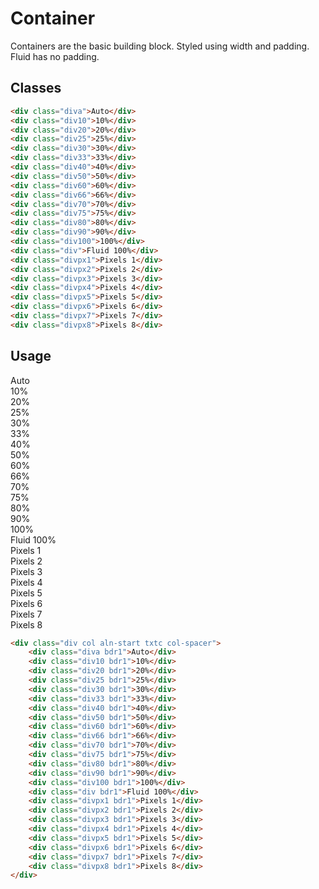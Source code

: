 # Container
Containers are the basic building block.  Styled using width and padding.  Fluid has no padding.

## Classes
```html
<div class="diva">Auto</div>
<div class="div10">10%</div>
<div class="div20">20%</div>
<div class="div25">25%</div>
<div class="div30">30%</div>
<div class="div33">33%</div>
<div class="div40">40%</div>
<div class="div50">50%</div>
<div class="div60">60%</div>
<div class="div66">66%</div>
<div class="div70">70%</div>
<div class="div75">75%</div>
<div class="div80">80%</div>
<div class="div90">90%</div>
<div class="div100">100%</div>
<div class="div">Fluid 100%</div>
<div class="divpx1">Pixels 1</div>
<div class="divpx2">Pixels 2</div>
<div class="divpx3">Pixels 3</div>
<div class="divpx4">Pixels 4</div>
<div class="divpx5">Pixels 5</div>
<div class="divpx6">Pixels 6</div>
<div class="divpx7">Pixels 7</div>
<div class="divpx8">Pixels 8</div>
```

## Usage
<div class="div col aln-start txtc col-spacer">
    <div class="diva bdr1">Auto</div>
    <div class="div10 bdr1">10%</div>
    <div class="div20 bdr1">20%</div>
    <div class="div25 bdr1">25%</div>
    <div class="div30 bdr1">30%</div>
    <div class="div33 bdr1">33%</div>
    <div class="div40 bdr1">40%</div>
    <div class="div50 bdr1">50%</div>
    <div class="div60 bdr1">60%</div>
    <div class="div66 bdr1">66%</div>
    <div class="div70 bdr1">70%</div>
    <div class="div75 bdr1">75%</div>
    <div class="div80 bdr1">80%</div>
    <div class="div90 bdr1">90%</div>
    <div class="div100 bdr1">100%</div>
    <div class="div bdr1">Fluid 100%</div>
    <div class="divpx1 bdr1">Pixels 1</div>
    <div class="divpx2 bdr1">Pixels 2</div>
    <div class="divpx3 bdr1">Pixels 3</div>
    <div class="divpx4 bdr1">Pixels 4</div>
    <div class="divpx5 bdr1">Pixels 5</div>
    <div class="divpx6 bdr1">Pixels 6</div>
    <div class="divpx7 bdr1">Pixels 7</div>
    <div class="divpx8 bdr1">Pixels 8</div>
</div>

```html
<div class="div col aln-start txtc col-spacer">
    <div class="diva bdr1">Auto</div>
    <div class="div10 bdr1">10%</div>
    <div class="div20 bdr1">20%</div>
    <div class="div25 bdr1">25%</div>
    <div class="div30 bdr1">30%</div>
    <div class="div33 bdr1">33%</div>
    <div class="div40 bdr1">40%</div>
    <div class="div50 bdr1">50%</div>
    <div class="div60 bdr1">60%</div>
    <div class="div66 bdr1">66%</div>
    <div class="div70 bdr1">70%</div>
    <div class="div75 bdr1">75%</div>
    <div class="div80 bdr1">80%</div>
    <div class="div90 bdr1">90%</div>
    <div class="div100 bdr1">100%</div>
    <div class="div bdr1">Fluid 100%</div>
    <div class="divpx1 bdr1">Pixels 1</div>
    <div class="divpx2 bdr1">Pixels 2</div>
    <div class="divpx3 bdr1">Pixels 3</div>
    <div class="divpx4 bdr1">Pixels 4</div>
    <div class="divpx5 bdr1">Pixels 5</div>
    <div class="divpx6 bdr1">Pixels 6</div>
    <div class="divpx7 bdr1">Pixels 7</div>
    <div class="divpx8 bdr1">Pixels 8</div>
</div>
```